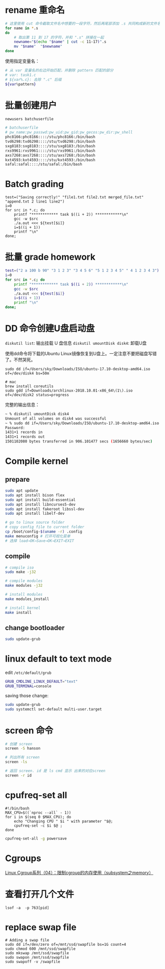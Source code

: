 # rename 重命名
```bash
# 这里使用 cut 命令截取文件名中想要的一段字符，然后再尾部添加 .s 共同构成新的文件名。
for name in *.s
do
    # 取出第 11 到 17 的字符，并和 ".s" 拼接在一起
    newname="$(echo "$name" | cut -c 11-17)".s
    mv "$name"  "$newname"
done
```

使用指定变量名：
```bash
# 从 var 变量名的右边开始匹配，并删除 pattern 匹配的部分
# var: task1.c
# ${var%.c}: 去除 ".c" 后缀
${var%pattern} 
```

# 批量创建用户

```bash
newusers batchuserfile
```

```bash
# batchuserfile
# pw_name:pw_passwd:pw_uid:pw_gid:pw_gecos:pw_dir:pw_shell
phc8166:phc8166::::/stu/phc8166:/bin/bash
tvd6298:tvd6298::::/stu/tvd6298:/bin/bash
sxg8183:sxg8183::::/stu/sxg8183:/bin/bash
rxs9961:rxs9961::::/stu/rxs9961:/bin/bash
axs7268:axs7268::::/stu/axs7268:/bin/bash
kxt4593:kxt4593::::/stu/kxt4593:/bin/bash
safal:safal::::/stu/safal:/bin/bash
```

# Batch grading
```
test=("Saving correctly!" "file1.txt file2.txt merged_file.txt" "append.txt 2 line1 line2")
i=0
for src in *.c; do
    printf "************ task $((i + 2)) ************\n"
    gcc -w $src
    ./a.out <<< ${test[$i]}
    i=$((i + 1))
    printf "\n"
done;
```

# 批量 grade homework
```bash
test=("2 a 100 b 90" "3 1 2 3" "3 4 5 6" "5 1 2 3 4 5" " 4 1 2 3 4 3")
i=0
for src in *.c; do
    printf "************ task $((i + 2)) ************\n"
    gcc -w $src
    ./a.out <<< ${test[$i]}
    i=$((i + 1))
    printf "\n"
done;
```

# DD 命令创建U盘启动盘

`diskutil list`: 输出挂载 U 盘信息
`diskutil umountDisk disk4`: 卸载U盘

使用dd命令将下载的Ubuntu Linux镜像恢复到U盘上。一定注意不要把磁盘写错了。不然哭死。

```bash: 
sudo dd if=/Users/sky/Downloads/ISO/ubuntu-17.10-desktop-amd64.iso of=/dev/disk4 bs=50m

# mac
brew install coreutils
sudo gdd if=Downloads/archlinux-2018.10.01-x86_64\(1\).iso of=/dev/disk2 status=progress
```

完整的输出信息：
```bash
~ % diskutil umountDisk disk4
Unmount of all volumes on disk4 was successful
~ % sudo dd if=/Users/sky/Downloads/ISO/ubuntu-17.10-desktop-amd64.iso of=/dev/disk4 status="progress"
Password:
1431+1 records in
1431+1 records out
1501102080 bytes transferred in 906.101477 secs (1656660 bytes/sec)
```

# Compile kernel

## prepare

```bash
sudo apt update
sudo apt install bison flex
sudo apt install build-essential
sudo apt install libncurses5-dev
sudo apt install fakeroot libssl-dev
sudo apt install libelf-dev

# go to linux source folder
# copy config file to current folder
cp /boot/config-$(uname -r) .config   
make menuconfig # 打开可视化菜单
# 选择 load→OK→Save→OK→EXIT→EXIT
```

## compile
```bash
# compile iso
sudo make -j32

# compile modules
make modules -j32

# install modules
make modules_install

# install kernel
make install
```

## change bootloader
```bash
sudo update-grub
```

# linux default to text mode


edit `/etc/default/grub`
```bash
GRUB_CMDLINE_LINUX_DEFAULT="text"
GRUB_TERMINAL=console
```

saving those change:
```bash
sudo update-grub
sudo systemctl set-default multi-user.target
```





# screen 命令

```bash
# 创建 screen
screen -S hanson

# 列出所有 screen
screen -ls

# 返回 screen. id 是 ls cmd 显示 出来的对应screen
screen -r id
```

# cpufreq-set all

```
#!/bin/bash
MAX_CPU=$((`nproc --all` - 1))
for i in $(seq 0 $MAX_CPU); do
    echo "Changing CPU " $i " with parameter "$@;
    cpufreq-set -c $i $@ ;
done
```

```bash
cpufreq-set-all -g powersave
```

# Cgroups

[Linux Cgroup系列（04）：限制cgroup的内存使用（subsystem之memory）](https://segmentfault.com/a/1190000008125359)

# 查看打开几个文件

```
lsof -a  -p 763[pid]
```

# replace swap file

```
# Adding a swap file
sudo dd if=/dev/zero of=/mnt/ssd/swapfile bs=1G count=4
sudo chmod 600 /mnt/ssd/swapfile
sudo mkswap /mnt/ssd/swapfile
sudo swapon /mnt/ssd/swapfile
sudo swapoff -v /swapfile
```